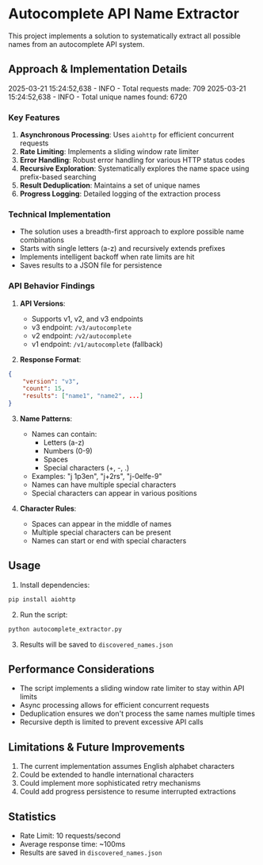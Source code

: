 # Autocomplete API Name Extractor

This project implements a solution to systematically extract all possible names from an autocomplete API system.

## Approach & Implementation Details

2025-03-21 15:24:52,638 - INFO - Total requests made: 709
2025-03-21 15:24:52,638 - INFO - Total unique names found: 6720

### Key Features

1. **Asynchronous Processing**: Uses `aiohttp` for efficient concurrent requests
2. **Rate Limiting**: Implements a sliding window rate limiter
3. **Error Handling**: Robust error handling for various HTTP status codes
4. **Recursive Exploration**: Systematically explores the name space using prefix-based searching
5. **Result Deduplication**: Maintains a set of unique names
6. **Progress Logging**: Detailed logging of the extraction process

### Technical Implementation

- The solution uses a breadth-first approach to explore possible name combinations
- Starts with single letters (a-z) and recursively extends prefixes
- Implements intelligent backoff when rate limits are hit
- Saves results to a JSON file for persistence

### API Behavior Findings

1. **API Versions**:

   - Supports v1, v2, and v3 endpoints
   - v3 endpoint: `/v3/autocomplete`
   - v2 endpoint: `/v2/autocomplete`
   - v1 endpoint: `/v1/autocomplete` (fallback)

2. **Response Format**:

```json
{
    "version": "v3",
    "count": 15,
    "results": ["name1", "name2", ...]
}
```

3. **Name Patterns**:

   - Names can contain:
     - Letters (a-z)
     - Numbers (0-9)
     - Spaces
     - Special characters (+, -, .)
   - Examples: "j 1p3en", "j+2rs", "j-0elfe-9"
   - Names can have multiple special characters
   - Special characters can appear in various positions

4. **Character Rules**:
   - Spaces can appear in the middle of names
   - Multiple special characters can be present
   - Names can start or end with special characters

## Usage

1. Install dependencies:

```bash
pip install aiohttp
```

2. Run the script:

```bash
python autocomplete_extractor.py
```

3. Results will be saved to `discovered_names.json`

## Performance Considerations

- The script implements a sliding window rate limiter to stay within API limits
- Async processing allows for efficient concurrent requests
- Deduplication ensures we don't process the same names multiple times
- Recursive depth is limited to prevent excessive API calls

## Limitations & Future Improvements

1. The current implementation assumes English alphabet characters
2. Could be extended to handle international characters
3. Could implement more sophisticated retry mechanisms
4. Could add progress persistence to resume interrupted extractions

## Statistics

- Rate Limit: 10 requests/second
- Average response time: ~100ms
- Results are saved in `discovered_names.json`
